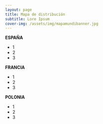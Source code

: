 ```yaml
---
layout: page
title: Mapa de distribución
subtitle: Lore Ipsum
cover-img: /assets/img/mapamundibanner.jpg
---
```


**ESPAÑA**
- 1
- 2
- 3

**FRANCIA**
- 1
- 2
- 3

**POLONIA**
- 1
- 2
- 3
